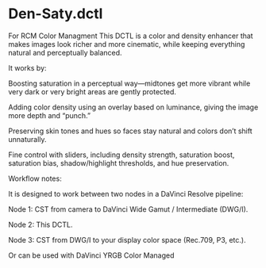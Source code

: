 # Den-Saty.dctl
For RCM Color Managment
This DCTL is a color and density enhancer that makes images look richer and more cinematic, while keeping everything natural and perceptually balanced.

It works by:

Boosting saturation in a perceptual way—midtones get more vibrant while very dark or very bright areas are gently protected.

Adding color density using an overlay based on luminance, giving the image more depth and “punch.”

Preserving skin tones and hues so faces stay natural and colors don’t shift unnaturally.

Fine control with sliders, including density strength, saturation boost, saturation bias, shadow/highlight thresholds, and hue preservation.

Workflow notes:

It is designed to work between two nodes in a DaVinci Resolve pipeline:

Node 1: CST from camera to DaVinci Wide Gamut / Intermediate (DWG/I).

Node 2: This DCTL.

Node 3: CST from DWG/I to your display color space (Rec.709, P3, etc.).

Or can be used with DaVinci YRGB Color Managed


